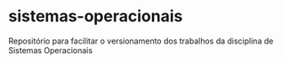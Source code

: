 # sistemas-operacionais
Repositório para facilitar o versionamento dos trabalhos da disciplina de Sistemas Operacionais

